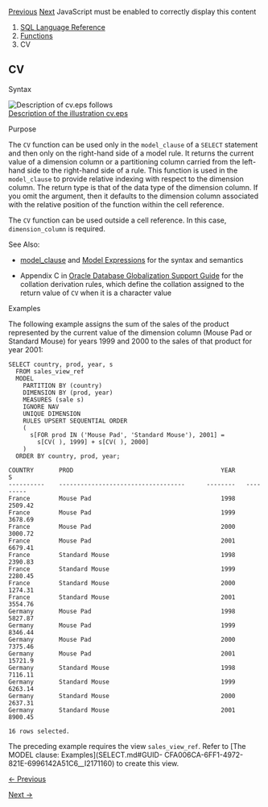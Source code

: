 [Previous](CURRENT_TIMESTAMP.md) [Next](DATAOBJ_TO_MAT_PARTITION.md)
JavaScript must be enabled to correctly display this content

  1. [SQL Language Reference ](index.md)
  2. [Functions](Functions.md)
  3. CV

## CV

Syntax

![Description of cv.eps
follows](https://docs.oracle.com/en/database/oracle/oracle-database/23/sqlrf/img/cv.gif)  
[Description of the illustration cv.eps](img_text/cv.md)

Purpose

The `CV` function can be used only in the `model_clause` of a `SELECT`
statement and then only on the right-hand side of a model rule. It returns the
current value of a dimension column or a partitioning column carried from the
left-hand side to the right-hand side of a rule. This function is used in the
`model_clause` to provide relative indexing with respect to the dimension
column. The return type is that of the data type of the dimension column. If
you omit the argument, then it defaults to the dimension column associated
with the relative position of the function within the cell reference.

The `CV` function can be used outside a cell reference. In this case,
`dimension_column` is required.

See Also:

  * [model_clause](SELECT.md#GUID-CFA006CA-6FF1-4972-821E-6996142A51C6__I2172805) and [Model Expressions](Model-Expressions.md#GUID-83D3FD56-8346-4D3F-A49E-5FE41FE19257) for the syntax and semantics 

  * Appendix C in [Oracle Database Globalization Support Guide](/pls/topic/lookup?ctx=en/database/oracle/oracle-database/23/sqlrf&id=NLSPG-GUID-AFCE41ED-775B-4A00-AF38-C436776AE0C5) for the collation derivation rules, which define the collation assigned to the return value of `CV` when it is a character value 

Examples

The following example assigns the sum of the sales of the product represented
by the current value of the dimension column (Mouse Pad or Standard Mouse) for
years 1999 and 2000 to the sales of that product for year 2001:

    
    
    SELECT country, prod, year, s
      FROM sales_view_ref
      MODEL
        PARTITION BY (country)
        DIMENSION BY (prod, year)
        MEASURES (sale s)
        IGNORE NAV
        UNIQUE DIMENSION
        RULES UPSERT SEQUENTIAL ORDER
        (
          s[FOR prod IN ('Mouse Pad', 'Standard Mouse'), 2001] =
            s[CV( ), 1999] + s[CV( ), 2000]
        )
      ORDER BY country, prod, year;
    
    COUNTRY       PROD                                         YEAR           S
    ----------    -----------------------------------      --------   ---------
    France        Mouse Pad                                    1998     2509.42
    France        Mouse Pad                                    1999     3678.69
    France        Mouse Pad                                    2000     3000.72
    France        Mouse Pad                                    2001     6679.41
    France        Standard Mouse                               1998     2390.83
    France        Standard Mouse                               1999     2280.45
    France        Standard Mouse                               2000     1274.31
    France        Standard Mouse                               2001     3554.76
    Germany       Mouse Pad                                    1998     5827.87
    Germany       Mouse Pad                                    1999     8346.44
    Germany       Mouse Pad                                    2000     7375.46
    Germany       Mouse Pad                                    2001     15721.9
    Germany       Standard Mouse                               1998     7116.11
    Germany       Standard Mouse                               1999     6263.14
    Germany       Standard Mouse                               2000     2637.31
    Germany       Standard Mouse                               2001     8900.45
     
    16 rows selected.
    

The preceding example requires the view `sales_view_ref`. Refer to [The MODEL
clause: Examples](SELECT.md#GUID-
CFA006CA-6FF1-4972-821E-6996142A51C6__I2171160) to create this view.


[← Previous](CURRENT_TIMESTAMP.md)

[Next →](DATAOBJ_TO_MAT_PARTITION.md)
